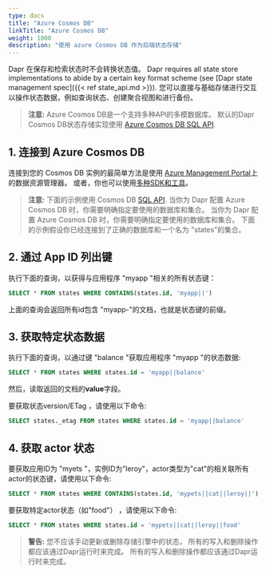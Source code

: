 ```yaml
---
type: docs
title: "Azure Cosmos DB"
linkTitle: "Azure Cosmos DB"
weight: 1000
description: "使用 azure Cosmos DB 作为后端状态存储"
---
```


Dapr 在保存和检索状态时不会转换状态值。 Dapr requires all state store implementations to abide by a certain key format scheme (see [Dapr state management spec]({{< ref state_api.md >}}). 您可以直接与基础存储进行交互以操作状态数据，例如查询状态、创建聚合视图和进行备份。

> **注意:** Azure Cosmos DB是一个支持多种API的多模数据库。 默认的Dapr Cosmos DB状态存储实现使用 [Azure Cosmos DB SQL API](https://docs.microsoft.com/en-us/azure/cosmos-db/sql-query-getting-started).

## 1. 连接到 Azure Cosmos DB

连接到您的 Cosmos DB 实例的最简单方法是使用 [Azure Management Portal](https://portal.azure.com)上的数据资源管理器。 或者，你也可以使用[多种SDK和工具](https://docs.microsoft.com/en-us/azure/cosmos-db/mongodb-introduction)。

> **注意:** 下面的示例使用 Cosmos DB [SQL API](https://docs.microsoft.com/en-us/azure/cosmos-db/sql-query-getting-started). 当你为 Dapr 配置 Azure Cosmos DB 时，你需要明确指定要使用的数据库和集合。 当你为 Dapr 配置 Azure Cosmos DB 时，你需要明确指定要使用的数据库和集合。 下面的示例假设你已经连接到了正确的数据库和一个名为 "states"的集合。

## 2. 通过 App ID 列出键

执行下面的查询，以获得与应用程序 "myapp "相关的所有状态键：

```sql
SELECT * FROM states WHERE CONTAINS(states.id, 'myapp||')
```

上面的查询会返回所有id包含 "myapp-"的文档，也就是状态键的前缀。

## 3. 获取特定状态数据

执行下面的查询，以通过键 "balance "获取应用程序 "myapp "的状态数据:

```sql
SELECT * FROM states WHERE states.id = 'myapp||balance'
```

然后，读取返回的文档的**value**字段。

要获取状态version/ETag ，请使用以下命令:

```sql
SELECT states._etag FROM states WHERE states.id = 'myapp||balance'
```

## 4. 获取 actor 状态

要获取应用ID为 "myets "，实例ID为"leroy"，actor类型为"cat"的相关联所有actor的状态键，请使用以下命令:

```sql
SELECT * FROM states WHERE CONTAINS(states.id, 'mypets||cat||leroy||')
```

要获取特定actor状态（如"food"） ，请使用以下命令:

```sql
SELECT * FROM states WHERE states.id = 'mypets||cat||leroy||food'
```

> **警告:** 您不应该手动更新或删除存储引擎中的状态， 所有的写入和删除操作都应该通过Dapr运行时来完成。 所有的写入和删除操作都应该通过Dapr运行时来完成。
